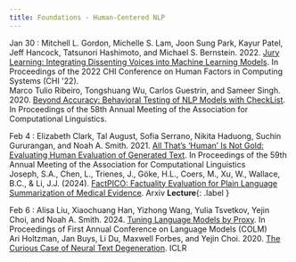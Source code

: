 ```yaml
---
title: Foundations - Human-Centered NLP
---
```


Jan 30
: Mitchell L. Gordon, Michelle S. Lam, Joon Sung Park, Kayur Patel, Jeff Hancock, Tatsunori Hashimoto, and Michael S. Bernstein. 2022. [Jury Learning: Integrating Dissenting Voices into Machine Learning Models](https://drive.google.com/file/d/1pt6RwMFvnnaLB-vIZtXJYnSzrFtR7xFr/view?usp=sharing). In Proceedings of the 2022 CHI Conference on Human Factors in Computing Systems (CHI '22). <br> Marco Tulio Ribeiro, Tongshuang Wu, Carlos Guestrin, and Sameer Singh. 2020. [Beyond Accuracy: Behavioral Testing of NLP Models with CheckList](https://drive.google.com/file/d/1e5wjpT1miEbuNWnl3hNi6uHC0hlEzL0o/view?usp=sharing). In Proceedings of the 58th Annual Meeting of the Association for Computational Linguistics. 


Feb 4
: Elizabeth Clark, Tal August, Sofia Serrano, Nikita Haduong, Suchin Gururangan, and Noah A. Smith. 2021. [All That’s ‘Human’ Is Not Gold: Evaluating Human Evaluation of Generated Text](https://drive.google.com/file/d/1QMnsEok0Sr9h2m1TPVvpEeu5TnVEEmMC/view?usp=sharing). In Proceedings of the 59th Annual Meeting of the Association for Computational Linguistics <br> Joseph, S.A., Chen, L., Trienes, J., Göke, H.L., Coers, M., Xu, W., Wallace, B.C., & Li, J.J. (2024). [FactPICO: Factuality Evaluation for Plain Language Summarization of Medical Evidence](https://drive.google.com/file/d/1EA0C0dVoXA88etiDTa7Y9qNovLnApxfU/view?usp=sharing). Arxiv **Lecture**{: .label }

Feb 6
: Alisa Liu, Xiaochuang Han, Yizhong Wang, Yulia Tsvetkov, Yejin Choi, and Noah A. Smith. 2024. [Tuning Language Models by Proxy](https://drive.google.com/file/d/1hugK9M066sD5kpcvexpcZNFYvsgArXxc/view?usp=drive_link). In Proceedings of First Annual Conference on Language Models (COLM) <br>  Ari Holtzman, Jan Buys, Li Du, Maxwell Forbes, and Yejin Choi. 2020. [The Curious Case of Neural Text Degeneration](https://drive.google.com/file/d/16nYYUWGnQ4JOVFbeTTdxbXBBOZkSvv9r/view?usp=sharing). ICLR